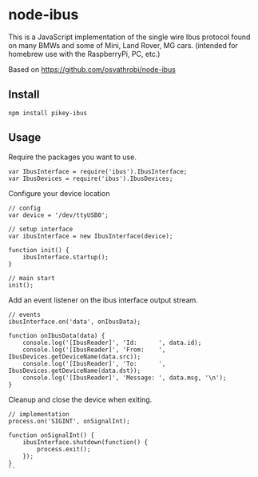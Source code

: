 # node-ibus

This is a JavaScript implementation of the single wire Ibus protocol found on many BMWs and some of Mini, Land Rover, MG cars. (intended for homebrew use with the RaspberryPi, PC, etc.)

Based on https://github.com/osvathrobi/node-ibus

## Install

```npm install pikey-ibus```


## Usage

Require the packages you want to use.

```
var IbusInterface = require('ibus').IbusInterface;
var IbusDevices = require('ibus').IbusDevices;
```

Configure your device location

```
// config
var device = '/dev/ttyUSB0';

// setup interface
var ibusInterface = new IbusInterface(device);

function init() {
    ibusInterface.startup();
}

// main start
init();
```

Add an event listener on the ibus interface output stream.

```
// events
ibusInterface.on('data', onIbusData);

function onIbusData(data) {
    console.log('[IbusReader]', 'Id: 	  ', data.id);
    console.log('[IbusReader]', 'From: 	  ', IbusDevices.getDeviceName(data.src));
    console.log('[IbusReader]', 'To: 	  ', IbusDevices.getDeviceName(data.dst));
    console.log('[IbusReader]', 'Message: ', data.msg, '\n');
}
```

Cleanup and close the device when exiting.

```
// implementation
process.on('SIGINT', onSignalInt);

function onSignalInt() {
    ibusInterface.shutdown(function() {
        process.exit();
    });
}
``